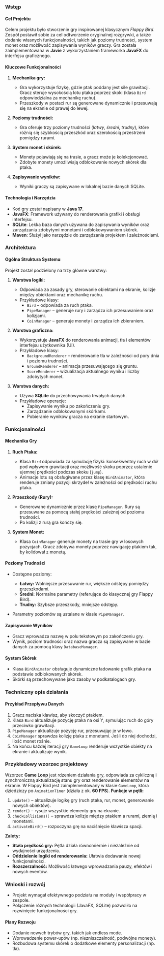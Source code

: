 ### **Wstęp**
#### Cel Projektu
Celem projektu było stworzenie gry inspirowanej klasycznym _Flappy Bird_. Zespół postawił sobie za cel odtworzenie oryginalnej rozgrywki, a także dodanie własnych funkcjonalności, takich jak poziomy trudności, system monet oraz możliwość zapisywania wyników graczy. Gra została zaimplementowana w **Javie** z wykorzystaniem frameworka **JavaFX** do interfejsu graficznego.
#### Kluczowe Funkcjonalności
1. **Mechanika gry:**
   - Gra wykorzystuje fizykę, gdzie ptak poddany jest sile grawitacji. Gracz steruje wysokością lotu ptaka poprzez skoki (klasa `Bird` odpowiedzialna za mechanikę ruchu).
   - Przeszkody w postaci rur są generowane dynamicznie i przesuwają się na ekranie od prawej do lewej.

2. **Poziomy trudności:**
   - Gra oferuje trzy poziomy trudności (_łatwy_, _średni_, _trudny_), które różnią się szybkością przeszkód oraz szerokością przestrzeni pomiędzy rurami.

3. **System monet i skórek:**
   - Monety pojawiają się na trasie, a gracz może je kolekcjonować.
   - Zdobyte monety umożliwiają odblokowanie nowych skórek dla ptaka.

4. **Zapisywanie wyników:**
   - Wyniki graczy są zapisywane w lokalnej bazie danych SQLite.

#### Technologia i Narzędzia
- Kod gry został napisany w **Java 17**.
- **JavaFX**: Framework używany do renderowania grafiki i obsługi interfejsu.
- **SQLite**: Lekka baza danych używana do zapisywania wyników oraz zarządzania zdobytymi monetami i odblokowywaniem skórek.
- **Maven**: Służył jako narzędzie do zarządzania projektem i zależnościami.

### **Architektura**
#### Ogólna Struktura Systemu
Projekt został podzielony na trzy główne warstwy:
1. **Warstwa logiki:**
   - Odpowiada za zasady gry, sterowanie obiektami na ekranie, kolizje między obiektami oraz mechanikę ruchu.
   - Przykładowe klasy:
      - `Bird` – odpowiada za ruch ptaka.
      - `PipeManager` – generuje rury i zarządza ich przesuwaniem oraz kolizjami.
      - `CoinManager` – generuje monety i zarządza ich zbieraniem.

2. **Warstwa graficzna:**
   - Wykorzystuje **JavaFX** do renderowania animacji, tła i elementów interfejsu użytkownika (UI).
   - Przykładowe klasy:
      - `BackgroundRenderer` – renderowanie tła w zależności od pory dnia i poziomu trudności.
      - `GroundRenderer` – animacja przesuwającego się gruntu.
      - `ScoreRenderer` – wizualizacja aktualnego wyniku i liczby zdobytych monet.

3. **Warstwa danych:**
   - Używa **SQLite** do przechowywania trwałych danych.
   - Przykładowe operacje:
      - Zapisywanie wyniku po zakończeniu gry.
      - Zarządzanie odblokowanymi skórkami.
      - Pobieranie wyników gracza na ekranie startowym.

### **Funkcjonalności**
#### Mechanika Gry
1. **Ruch Ptaka:**
   - Klasa `Bird` odpowiada za symulację fizyki: konsekwentny ruch w dół pod wpływem grawitacji oraz możliwość skoku poprzez ustalenie ujemnej prędkości podczas skoku (`jump`).
   - Animacje lotu są obsługiwane przez klasę `BirdAnimator`, która renderuje zmiany pozycji skrzydeł w zależności od prędkości ruchu ptaka.

2. **Przeszkody (Rury):**
   - Generowane dynamicznie przez klasę `PipeManager`. Rury są przesuwane za pomocą stałej prędkości zależnej od poziomu trudności.
   - Po kolizji z rurą gra kończy się.

3. **System Monet:**
   - Klasa `CoinManager` generuje monety na trasie gry w losowych pozycjach. Gracz zdobywa monety poprzez nawigację ptakiem tak, by kolidował z monetą.

#### Poziomy Trudności
- Dostępne poziomy:
   - **Łatwy:** Wolniejsze przesuwanie rur, większe odstępy pomiędzy przeszkodami.
   - **Średni:** Normalne parametry (referujące do klasycznej gry Flappy Bird).
   - **Trudny:** Szybsze przeszkody, mniejsze odstępy.

- Parametry poziomów są ustalane w klasie `PipeManager`.

#### Zapisywanie Wyników
- Gracz wprowadza nazwę w polu tekstowym po zakończeniu gry.
- Wynik, poziom trudności oraz nazwa gracza są zapisywane w bazie danych za pomocą klasy `DatabaseManager`.

#### System Skórek
- Klasa `BirdAnimator` obsługuje dynamiczne ładowanie grafik ptaka na podstawie odblokowanych skórek.
- Skórki są przechowywane jako zasoby w podkatalogach gry.

### **Techniczny opis działania**
#### Przykład Przepływu Danych
1. Gracz naciska klawisz, aby skoczyć ptakiem.
2. Klasa `Bird` aktualizuje pozycję ptaka na osi Y, symulując ruch do góry przeciwko grawitacji.
3. `PipeManager` aktualizuje pozycję rur, przesuwając je w lewo.
4. `CoinManager` sprawdza kolizję ptaka z monetami. Jeśli do niej dochodzi, ilość monet rośnie.
5. Na końcu każdej iteracji gry `GameLoop` renderuje wszystkie obiekty na ekranie i aktualizuje wynik.

### **Przykładowy wzorzec projektowy**
Wzorzec **Game Loop** jest rdzeniem działania gry, odpowiada za cykliczną i synchroniczną aktualizację stanu gry oraz renderowanie elementów na ekranie. W Flappy Bird jest zaimplementowany w klasie `GameLoop`, która dziedziczy po `AnimationTimer` (działa z ok. **60 FPS**).
**Funkcje w pętli:**
1. `update()` – aktualizuje logikę gry (ruch ptaka, rur, monet, generowanie nowych obiektów).
2. `render()` – rysuje wszystkie elementy gry na ekranie.
3. `checkCollisions()` – sprawdza kolizje między ptakiem a rurami, ziemią i monetami.
4. `activateBird()` – rozpoczyna grę na naciśnięcie klawisza spacji.

**Zalety:**
- **Stała prędkość gry:** Pętla działa równomiernie i niezależnie od wydajności urządzenia.
- **Oddzielenie logiki od renderowania:** Ułatwia dodawanie nowej funkcjonalności.
- **Rozszerzalność:** Możliwość łatwego wprowadzania pauzy, efektów i nowych eventów.

### **Wnioski i rozwój**
- Projekt wymagał efektywnego podziału na moduły i współpracy w zespole.
- Połączenie różnych technologii (JavaFX, SQLite) pozwoliło na rozwinięcie funkcjonalności gry.

#### Plany Rozwoju
- Dodanie nowych trybów gry, takich jak endless mode.
- Wprowadzenie power-upów (np. niezniszczalność, podwójne monety).
- Rozbudowa systemu skórek o dodatkowe elementy personalizacji (np. tła).
